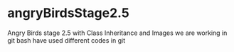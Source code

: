 # angryBirdsStage2.5
Angry Birds stage 2.5 with Class Inheritance and Images
we are working in git bash have used different codes in git